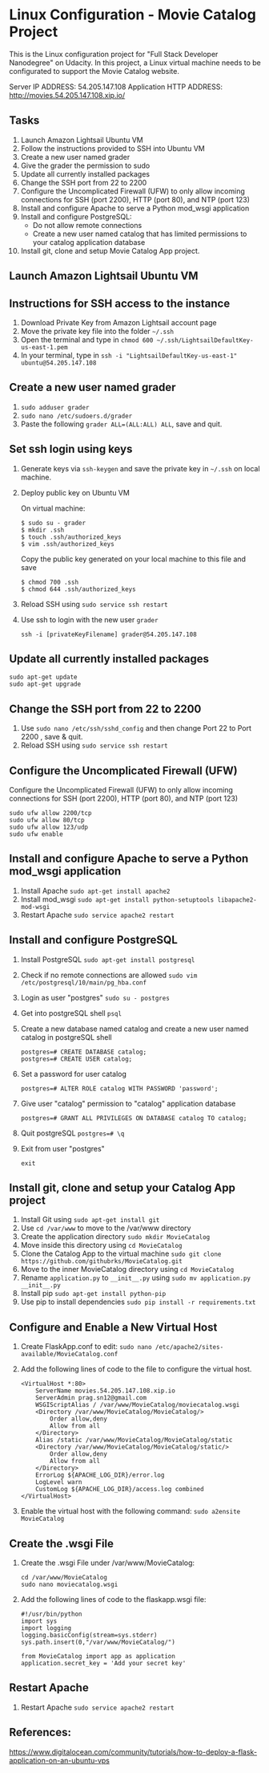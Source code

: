 # Linux Configuration - Movie Catalog Project

This is the Linux configuration project for "Full Stack Developer Nanodegree" on Udacity.
In this project, a Linux virtual machine needs to be configurated to support the Movie Catalog website.

Server IP ADDRESS: 54.205.147.108
Application HTTP ADDRESS: http://movies.54.205.147.108.xip.io/

## Tasks

1. Launch Amazon Lightsail Ubuntu VM
2. Follow the instructions provided to SSH into Ubuntu VM
3. Create a new user named grader
4. Give the grader the permission to sudo
5. Update all currently installed packages
6. Change the SSH port from 22 to 2200
7. Configure the Uncomplicated Firewall (UFW) to only allow incoming connections for SSH (port 2200), HTTP (port 80), and NTP (port 123)
8. Install and configure Apache to serve a Python mod_wsgi application
10. Install and configure PostgreSQL:
	- Do not allow remote connections
	- Create a new user named catalog that has limited permissions to your catalog application database
11. Install git, clone and setup Movie Catalog App project.

## Launch Amazon Lightsail Ubuntu VM

## Instructions for SSH access to the instance
1. Download Private Key from Amazon Lightsail account page
2. Move the private key file into the folder `~/.ssh`
3. Open the terminal and type in
	```chmod 600 ~/.ssh/LightsailDefaultKey-us-east-1.pem```
4. In your terminal, type in
	```ssh -i "LightsailDefaultKey-us-east-1" ubuntu@54.205.147.108```


## Create a new user named grader

1. `sudo adduser grader`
3. `sudo nano /etc/sudoers.d/grader`
4. Paste the following `grader ALL=(ALL:ALL) ALL`, save and quit.

## Set ssh login using keys

1. Generate keys via `ssh-keygen` and save the private key in `~/.ssh` on local machine.
2. Deploy public key on Ubuntu VM

	On virtual machine:
	```
	$ sudo su - grader
	$ mkdir .ssh
	$ touch .ssh/authorized_keys
	$ vim .ssh/authorized_keys
	```
	Copy the public key generated on your local machine to this file and save
	```
	$ chmod 700 .ssh
	$ chmod 644 .ssh/authorized_keys
	```
	
3. Reload SSH using `sudo service ssh restart`
4. Use ssh to login with the new user `grader`

	`ssh -i [privateKeyFilename] grader@54.205.147.108`

## Update all currently installed packages

	sudo apt-get update
	sudo apt-get upgrade

## Change the SSH port from 22 to 2200

1. Use `sudo nano /etc/ssh/sshd_config` and then change Port 22 to Port 2200 , save & quit.
2. Reload SSH using `sudo service ssh restart`

## Configure the Uncomplicated Firewall (UFW)

Configure the Uncomplicated Firewall (UFW) to only allow incoming connections for SSH (port 2200), HTTP (port 80), and NTP (port 123)

	sudo ufw allow 2200/tcp
	sudo ufw allow 80/tcp
	sudo ufw allow 123/udp
	sudo ufw enable 

## Install and configure Apache to serve a Python mod_wsgi application

1. Install Apache `sudo apt-get install apache2`
2. Install mod_wsgi `sudo apt-get install python-setuptools libapache2-mod-wsgi`
3. Restart Apache `sudo service apache2 restart`

## Install and configure PostgreSQL

1. Install PostgreSQL `sudo apt-get install postgresql`
2. Check if no remote connections are allowed `sudo vim /etc/postgresql/10/main/pg_hba.conf`
3. Login as user "postgres" `sudo su - postgres`
4. Get into postgreSQL shell `psql`
5. Create a new database named catalog  and create a new user named catalog in postgreSQL shell
	
	```
	postgres=# CREATE DATABASE catalog;
	postgres=# CREATE USER catalog;
	```
5. Set a password for user catalog
	
	```
	postgres=# ALTER ROLE catalog WITH PASSWORD 'password';
	```
6. Give user "catalog" permission to "catalog" application database
	
	```
	postgres=# GRANT ALL PRIVILEGES ON DATABASE catalog TO catalog;
	```
7. Quit postgreSQL `postgres=# \q`
8. Exit from user "postgres" 
	
	```
	exit
	```
 
## Install git, clone and setup your Catalog App project

1. Install Git using `sudo apt-get install git`
2. Use `cd /var/www` to move to the /var/www directory 
3. Create the application directory `sudo mkdir MovieCatalog`
4. Move inside this directory using `cd MovieCatalog`
5. Clone the Catalog App to the virtual machine `sudo git clone https://github.com/githubrks/MovieCatalog.git`
6. Move to the inner MovieCatalog directory using `cd MovieCatalog`
7. Rename `application.py` to `__init__.py` using `sudo mv application.py __init__.py`
8. Install pip `sudo apt-get install python-pip`
9. Use pip to install dependencies `sudo pip install -r requirements.txt`


## Configure and Enable a New Virtual Host

1. Create FlaskApp.conf to edit: `sudo nano /etc/apache2/sites-available/MovieCatalog.conf`
2. Add the following lines of code to the file to configure the virtual host. 
	
	```
	<VirtualHost *:80>
		ServerName movies.54.205.147.108.xip.io
		ServerAdmin prag.sn12@gmail.com
		WSGIScriptAlias / /var/www/MovieCatalog/moviecatalog.wsgi
		<Directory /var/www/MovieCatalog/MovieCatalog/>
			Order allow,deny
			Allow from all
		</Directory>
		Alias /static /var/www/MovieCatalog/MovieCatalog/static
		<Directory /var/www/MovieCatalog/MovieCatalog/static/>
			Order allow,deny
			Allow from all
		</Directory>
		ErrorLog ${APACHE_LOG_DIR}/error.log
		LogLevel warn
		CustomLog ${APACHE_LOG_DIR}/access.log combined
	</VirtualHost>
	```
3. Enable the virtual host with the following command: `sudo a2ensite MovieCatalog`

## Create the .wsgi File

1. Create the .wsgi File under /var/www/MovieCatalog: 
	
	```
	cd /var/www/MovieCatalog
	sudo nano moviecatalog.wsgi 
	```
2. Add the following lines of code to the flaskapp.wsgi file:
	
	```
	#!/usr/bin/python
	import sys
	import logging
	logging.basicConfig(stream=sys.stderr)
	sys.path.insert(0,"/var/www/MovieCatalog/")

	from MovieCatalog import app as application
	application.secret_key = 'Add your secret key'
	```

## Restart Apache

1. Restart Apache `sudo service apache2 restart`

## References:
https://www.digitalocean.com/community/tutorials/how-to-deploy-a-flask-application-on-an-ubuntu-vps
